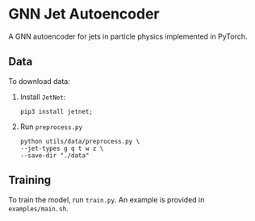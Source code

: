 # GNN Jet Autoencoder
A GNN autoencoder for jets in particle physics implemented in PyTorch.

## Data
To download data:
1. Install `JetNet`:
    ```
    pip3 install jetnet; 
    ```
2. Run `preprocess.py`
    ```
    python utils/data/preprocess.py \
    --jet-types g q t w z \
    --save-dir "./data"
    ```

## Training
To train the model, run `train.py`. An example is provided in `examples/main.sh`.